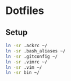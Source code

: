 # Dotfiles

## Setup

```bash
ln -sr .ackrc ~/
ln -sr .bash_aliases ~/
ln -sr .gitconfig ~/
ln -sr .vimrc ~/
ln -sr .vim ~/
ln -sr bin ~/
```
